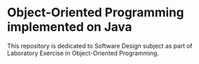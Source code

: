 # Object-Oriented Programming implemented on Java

This repository is dedicated to Software Design subject as part of Laboratory Exercise in Object-Oriented Programming.

